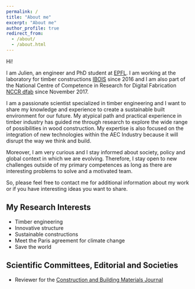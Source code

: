```yaml
---
permalink: /
title: "About me"
excerpt: "About me"
author_profile: true
redirect_from:
  - /about/
  - /about.html
---
```


Hi!

I am Julien, an engineer and PhD student at [EPFL](https://www.epfl.ch/index.en.html). I am working at the laboratory for timber constructions [IBOIS](https://ibois.epfl.ch) since 2016 and I am also part of the National Centre of Competence in Research for Digital Fabrication [NCCR dfab](http://www.dfab.ch) since November 2017.

I am a passionate scientist specialized in timber engineering and I want to share my knowledge and experience to create a sustainable built environment for our future. My atypical path and practical experience in timber industry has guided me through research to explore the wide range of possibilities in wood construction. My expertise is also focused on the integration of new technologies within the AEC Industry because it will disrupt the way we think and build.

Moreover, I am very curious and I stay informed about society, policy and global context in which we are evolving. Therefore, I stay open to new challenges outside of my primary competences as long as there are interesting problems to solve and a motivated team.

So, please feel free to contact me for additional information about my work or if you have interesting ideas you want to share.


My Research Interests
------
* Timber engineering
* Innovative structure
* Sustainable constructions
* Meet the Paris agreement for climate change
* Save the world

Scientific Committees, Editorial and Societies
------
* Reviewer for the [Construction and Building Materials Journal](https://www.journals.elsevier.com/construction-and-building-materials)
